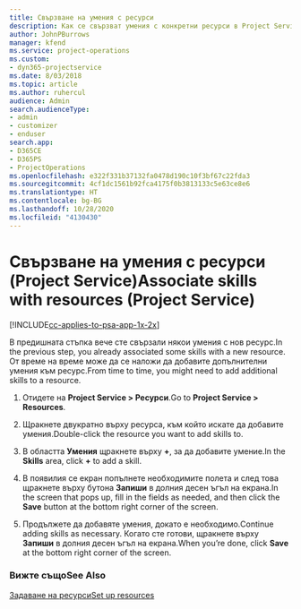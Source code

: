 ```yaml
---
title: Свързване на умения с ресурси
description: Как се свързват умения с конкретни ресурси в Project Service
author: JohnPBurrows
manager: kfend
ms.service: project-operations
ms.custom:
- dyn365-projectservice
ms.date: 8/03/2018
ms.topic: article
ms.author: ruhercul
audience: Admin
search.audienceType:
- admin
- customizer
- enduser
search.app:
- D365CE
- D365PS
- ProjectOperations
ms.openlocfilehash: e322f331b37132fa0478d190c10f3bf67c22fda3
ms.sourcegitcommit: 4cf1dc1561b92fca4175f0b3813133c5e63ce8e6
ms.translationtype: HT
ms.contentlocale: bg-BG
ms.lasthandoff: 10/28/2020
ms.locfileid: "4130430"
---
```

# <a name="associate-skills-with-resources-project-service"></a><span data-ttu-id="60731-103">Свързване на умения с ресурси (Project Service)</span><span class="sxs-lookup"><span data-stu-id="60731-103">Associate skills with resources (Project Service)</span></span>

[!INCLUDE[cc-applies-to-psa-app-1x-2x](../includes/cc-applies-to-psa-app-1x-2x.md)]

<span data-ttu-id="60731-104">В предишната стъпка вече сте свързали някои умения с нов ресурс.</span><span class="sxs-lookup"><span data-stu-id="60731-104">In the previous step, you already associated some skills with  a new resource.</span></span> <span data-ttu-id="60731-105">От време на време може да се наложи да добавите допълнителни умения към ресурс.</span><span class="sxs-lookup"><span data-stu-id="60731-105">From time to time, you might need to add additional skills to a resource.</span></span>  
  
1.  <span data-ttu-id="60731-106">Отидете на **Project Service > Ресурси**.</span><span class="sxs-lookup"><span data-stu-id="60731-106">Go to **Project Service > Resources**.</span></span>  
  
2.  <span data-ttu-id="60731-107">Щракнете двукратно върху ресурса, към който искате да добавите умения.</span><span class="sxs-lookup"><span data-stu-id="60731-107">Double-click the resource you want to add skills to.</span></span>  
  
3.  <span data-ttu-id="60731-108">В областта **Умения** щракнете върху **+**, за да добавите умение.</span><span class="sxs-lookup"><span data-stu-id="60731-108">In the **Skills** area, click **+** to add a skill.</span></span>  
  
4.  <span data-ttu-id="60731-109">В появилия се екран попълнете необходимите полета и след това щракнете върху бутона **Запиши** в долния десен ъгъл на екрана.</span><span class="sxs-lookup"><span data-stu-id="60731-109">In the screen that pops up, fill in the fields as needed, and then click the **Save** button at the bottom right corner of the screen.</span></span>  
  
5.  <span data-ttu-id="60731-110">Продължете да добавяте умения, докато е необходимо.</span><span class="sxs-lookup"><span data-stu-id="60731-110">Continue adding skills as necessary.</span></span> <span data-ttu-id="60731-111">Когато сте готови, щракнете върху **Запиши** в долния десен ъгъл на екрана.</span><span class="sxs-lookup"><span data-stu-id="60731-111">When you’re done, click **Save** at the bottom right corner of the screen.</span></span>  
  
### <a name="see-also"></a><span data-ttu-id="60731-112">Вижте също</span><span class="sxs-lookup"><span data-stu-id="60731-112">See Also</span></span>  
 [<span data-ttu-id="60731-113">Задаване на ресурси</span><span class="sxs-lookup"><span data-stu-id="60731-113">Set up resources</span></span>](../psa/set-up-resources.md)
